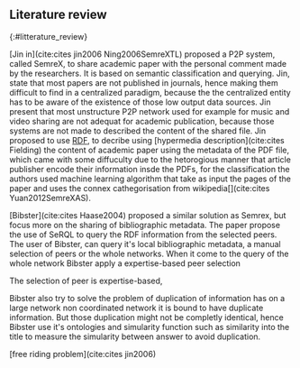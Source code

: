 ## Literature review
{:#litterature_review}


[Jin in](cite:cites jin2006 Ning2006SemreXTL) proposed a P2P system, called SemreX, to share academic paper with the personal comment made by the researchers.
It is based on semantic classification and querying.
Jin, state that most papers are not published in journals, hence making them difficult to find in a centralized paradigm, because the the centralized entity
has to be aware of the existence of those low output data sources.
Jin present that most unstructure P2P network used for example for music and video sharing are not adequat for academic publication,
because those systems are not made to described the content of the shared file.
Jin proposed to use [RDF](https://www.w3.org/TR/rdf11-concepts/), to decribe using [hypermedia description](cite:cites Fielding) the content of academic paper using the metadata of the PDF file,
which came with some diffuculty due to the hetorogious manner that article publisher encode their information insde the PDFs, for the classification the authors used machine learning algorithm that
take as input the pages of the paper and uses the connex cathegorisation from wikipedia[](cite:cites Yuan2012SemreXAS).


<!-- Talk about querying-->

[Bibster](cite:cites Haase2004) proposed a similar solution as Semrex, but focus more on the sharing of bibliographic metadata. The paper propose the use of SeRQL to query the RDF information from
the selected peers. The user of Bibster, can query it's local bibliographic metadata, a manual selection of peers or the whole networks. When it come to the query of the whole network Bibster
apply a expertise-based peer selection

The selection of peer is expertise-based, 


<!-- talk about duplication -->

Bibster also try to solve the problem of duplication of information has on a large network non coordinated network it is bound to have duplicate information. But those duplication might not
be completly identical, hence Bibster use it's ontologies and simularity function such as similarity into the title to measure the simularity between answer to avoid duplication.


<!-- Free riding -->
[free riding problem](cite:cites jin2006)